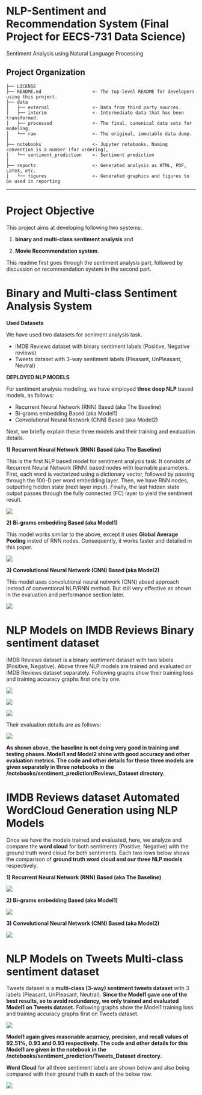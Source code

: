 # NLP-Sentiment and Recommendation System (Final Project for EECS-731 Data Science)

Sentiment Analysis using Natural Language Processing

Project Organization
------------

    ├── LICENSE
    ├── README.md                   <- The top-level README for developers using this project.
    ├── data
    │   ├── external                <- Data from third party sources.
    │   ├── interim                 <- Intermediate data that has been transformed.
    │   ├── processed               <- The final, canonical data sets for modeling.
    │   └── raw                     <- The original, immutable data dump.
    │
    ├── notebooks                   <- Jupyter notebooks. Naming convention is a number (for ordering),
    │   └── sentiment_prediction    <- Sentiment prediction
    |
    ├── reports                     <- Generated analysis as HTML, PDF, LaTeX, etc.
    │   └── figures                 <- Generated graphics and figures to be used in reporting

--------


# Project Objective

This project aims at developing following two systems:

1) **binary and multi-class sentiment analysis** and 

2) **Movie Recommendation system**.

This readme first goes through the sentiment analysis part, followed by discussion on recommendation system in the second part.

# Binary and Multi-class Sentiment Analysis System

**Used Datasets**

We have used two datasets for seniment analysis task. 

<ul>
<li>IMDB Reviews dataset with binary sentiment labels (Positive, Negative reviews)</li>
<li>Tweets dataset with 3-way sentiment labels (Pleasant, UnPleasant, Neutral)</li>
</ul>

**DEPLOYED NLP MODELS**

For sentiment analysis modeling, we have employed **three deep NLP** based models, as follows:

<ul>
<li>Recurrent Neural Network (RNN) Based (aka The Baseline)</li>
<li>Bi-grams embedding Based (aka Model1)</li>
<li>Convolutional Neural Network (CNN) Based (aka Model2)</li>
</ul>


Next, we briefly explain these three models and their training and evaluation details.

**1) Recurrent Neural Network (RNN) Based (aka The Baseline)**

This is the first NLP based model for sentiment analysis task. It consists of Recurrent Neural Network (RNN) based nodes with learnable parameters. First, each word is vectorized using a dictionary vector, followed by passing through the 100-D per word embedding layer. Then, we have RNN nodes, outputting hidden state (next layer input). Finally, the last hidden state output passes through the fully connected (FC) layer to yield the sentiment result.

![](figs/the_baseline2.png)



**2) Bi-grams embedding Based (aka Model1)**

This model works similar to the above, except it uses **Global Average Pooling** insted of RNN nodes. Consequently, it works faster and detailed in this paper.

![](figs/bigrams_model.png)


**3) Convolutional Neural Network (CNN) Based (aka Model2)**

This model uses convolutional neural network (CNN) absed approach instead of conventional NLP/RNN method. But still very effective as shown in the evaluation and performance section later.

![](figs/cnn_model.png)


# NLP Models on IMDB Reviews Binary sentiment dataset

IMDB Reviews dataset is a binary sentiment dataset with two labels (Positive, Negative). Above three NLP models are trained and evaluated on IMDB Reviews dataset separately. Following graphs show their training loss and training accuracy graphs first one by one.


![](figs/train_graphs/baseline_train.png)

![](figs/train_graphs/model1_train.png)

![](figs/train_graphs/model2_train.png)


Their evaluation details are as follows:

![](figs/train_graphs/eval_test.png)

**As shown above, the baseline is not doing very good in training and testing phases. Model1 and Model2 shine with good accuracy and other evaluation metrics. The code and other details for these three models are given separately in three notebooks in the /notebooks/sentiment_prediction/Reviews_Dataset directory.**


# IMDB Reviews dataset Automated WordCloud Generation using NLP Models

Once we have the models trained and evaluated, here, we analyze and compare the **word cloud** for both sentiments (Positive, Negative) with the ground truth word cloud for both sentiments. Each two rows below shows the comparison of **ground truth word cloud and our three NLP models** respectively.


**1) Recurrent Neural Network (RNN) Based (aka The Baseline)**

![](figs/wordclouds/wcloud_baseline1.png)


**2) Bi-grams embedding Based (aka Model1)**

![](figs/wordclouds/wcloud_model1.png)


**3) Convolutional Neural Network (CNN) Based (aka Model2)**

![](figs/wordclouds/wcloud_model2.png)


# NLP Models on Tweets Multi-class sentiment dataset

Tweets dataset is a **multi-class (3-way) sentiment tweets dataset** with 3 labels (Pleasant, UnPleasant, Neutral). **Since the Model1 gave one of the best results, so to avoid redundancy, we only trained and evaluated Model1 on Tweets dataset.** Following graphs show the Model1 training loss and training accuracy graphs first on Tweets dataset.


![](figs/train_graphs/model1_train_tweets.png)


**Model1 again gives reasonable acurracy, precision, and recall values of 92.51%, 0.93 and 0.93 respectively. The code and other details for this Model1 are given in the notebook in the /notebooks/sentiment_prediction/Tweets_Dataset directory.**

**Word Cloud** for all three sentiment labels are shown below and also being compared with their ground truth in each of the below row.


![](figs/wordclouds/wcloud_model1_tweets.png)




